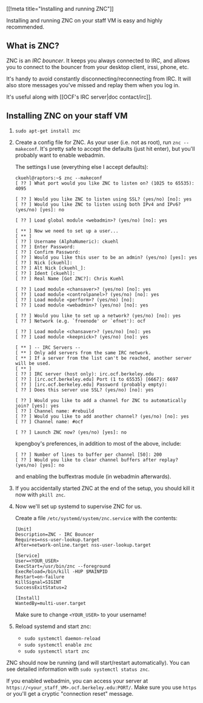 [[!meta title="Installing and running ZNC"]]

Installing and running ZNC on your staff VM is easy and highly recommended.

## What is ZNC?

ZNC is an _IRC bouncer_. It keeps you always connected to IRC, and allows you
to connect to the bouncer from your desktop client, irssi, phone, etc.

It's handy to avoid constantly disconnecting/reconnecting from IRC. It will
also store messages you've missed and replay them when you log in.

It's useful along with [[OCF's IRC server|doc contact/irc]].

## Installing ZNC on your staff VM

1.  `sudo apt-get install znc`

2.  Create a config file for ZNC. As your user (i.e. not as root), run `znc --makeconf`. It's pretty safe to accept the defaults (just hit enter), but
    you'll probably want to enable webadmin.

    The settings I use (everything else I accept defaults):

    ```text
    ckuehl@raptors:~$ znc --makeconf
    [ ?? ] What port would you like ZNC to listen on? (1025 to 65535): 4095

    [ ?? ] Would you like ZNC to listen using SSL? (yes/no) [no]: yes
    [ ?? ] Would you like ZNC to listen using both IPv4 and IPv6? (yes/no) [yes]: no

    [ ?? ] Load global module <webadmin>? (yes/no) [no]: yes

    [ ** ] Now we need to set up a user...
    [ ** ]
    [ ?? ] Username (AlphaNumeric): ckuehl
    [ ?? ] Enter Password:
    [ ?? ] Confirm Password:
    [ ?? ] Would you like this user to be an admin? (yes/no) [yes]: yes
    [ ?? ] Nick [ckuehl]:
    [ ?? ] Alt Nick [ckuehl_]:
    [ ?? ] Ident [ckuehl]:
    [ ?? ] Real Name [Got ZNC?]: Chris Kuehl

    [ ?? ] Load module <chansaver>? (yes/no) [no]: yes
    [ ?? ] Load module <controlpanel>? (yes/no) [no]: yes
    [ ?? ] Load module <perform>? (yes/no) [no]:
    [ ?? ] Load module <webadmin>? (yes/no) [no]: yes

    [ ?? ] Would you like to set up a network? (yes/no) [no]: yes
    [ ?? ] Network (e.g. `freenode' or `efnet'): ocf

    [ ?? ] Load module <chansaver>? (yes/no) [no]: yes
    [ ?? ] Load module <keepnick>? (yes/no) [no]: yes

    [ ** ] -- IRC Servers --
    [ ** ] Only add servers from the same IRC network.
    [ ** ] If a server from the list can't be reached, another server will be used.
    [ ** ]
    [ ?? ] IRC server (host only): irc.ocf.berkeley.edu
    [ ?? ] [irc.ocf.berkeley.edu] Port (1 to 65535) [6667]: 6697
    [ ?? ] [irc.ocf.berkeley.edu] Password (probably empty):
    [ ?? ] Does this server use SSL? (yes/no) [no]: yes

    [ ?? ] Would you like to add a channel for ZNC to automatically join? [yes]: yes
    [ ?? ] Channel name: #rebuild
    [ ?? ] Would you like to add another channel? (yes/no) [no]: yes
    [ ?? ] Channel name: #ocf

    [ ?? ] Launch ZNC now? (yes/no) [yes]: no
    ```

    kpengboy's preferences, in addition to most of the above, include:

    ```text
    [ ?? ] Number of lines to buffer per channel [50]: 200
    [ ?? ] Would you like to clear channel buffers after replay? (yes/no) [yes]: no
    ```

    and enabling the buffextras module (in webadmin afterwards).

3.  If you accidentally started ZNC at the end of the setup, you should kill it
    now with `pkill znc`.

4.  Now we'll set up systemd to supervise ZNC for us.

    Create a file `/etc/systemd/system/znc.service` with the contents:

        [Unit]
        Description=ZNC - IRC Bouncer
        Requires=nss-user-lookup.target
        After=network-online.target nss-user-lookup.target

        [Service]
        User=<YOUR_USER>
        ExecStart=/usr/bin/znc --foreground
        ExecReload=/bin/kill -HUP $MAINPID
        Restart=on-failure
        KillSignal=SIGINT
        SuccessExitStatus=2

        [Install]
        WantedBy=multi-user.target

    Make sure to change `<YOUR_USER>` to your username!

5.  Reload systemd and start znc:

    - `sudo systemctl daemon-reload`
    - `sudo systemctl enable znc`
    - `sudo systemctl start znc`

ZNC should now be running (and will start/restart automatically). You can see
detailed information with `sudo systemctl status znc`.

If you enabled webadmin, you can access your server at
`https://<your_staff_VM>.ocf.berkeley.edu:PORT/`. Make sure you use `https` or
you'll get a cryptic "connection reset" message.
